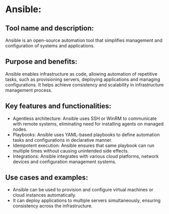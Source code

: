 # Ansible:

## Tool name and description: 
Ansible is an open-source automation tool that simplifies management and configuration of systems and applications.

## Purpose and benefits: 
Ansible enables infrastructure as code, allowing automation of repetitive tasks, such as provisioning servers, deploying applications and managing configurations. It helps achieve consistency and scalability in infrastructure management process.

## Key features and functionalities:
- Agentless architecture: Ansible uses SSH or WinRM to communicate with remote systems, eliminating need for installing agents on managed nodes.
- Playbooks: Ansible uses YAML-based playbooks to define automation tasks and configurations in declarative manner.
- Idempotent execution: Ansible ensures that same playbook can run multiple times without causing unintended side effects.
- Integrations: Ansible integrates with various cloud platforms, network devices and configuration management systems.

## Use cases and examples:
- Ansible can be used to provision and configure virtual machines or cloud instances automatically.
- It can deploy applications to multiple servers simultaneously, ensuring consistency across the infrastructure.
